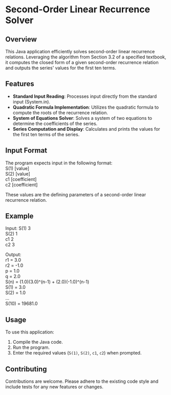 # Second-Order Linear Recurrence Solver

## Overview
This Java application efficiently solves second-order linear recurrence relations. Leveraging the algorithm from Section 3.2 of a specified textbook, it computes the closed form of a given second-order recurrence relation and outputs the series' values for the first ten terms.

## Features
- **Standard Input Reading**: Processes input directly from the standard input (System.in).
- **Quadratic Formula Implementation**: Utilizes the quadratic formula to compute the roots of the recurrence relation.
- **System of Equations Solver**: Solves a system of two equations to determine the coefficients of the series.
- **Series Computation and Display**: Calculates and prints the values for the first ten terms of the series.

## Input Format
The program expects input in the following format:  
S(1) [value]  
S(2) [value]  
c1 [coefficient]  
c2 [coefficient]  

These values are the defining parameters of a second-order linear recurrence relation.

## Example
Input:
S(1) 3  
S(2) 1  
c1 2  
c2 3  

Output:  
r1 = 3.0  
r2 = -1.0  
p = 1.0  
q = 2.0  
S(n) = (1.0)(3.0)^(n-1) + (2.0)(-1.0)^(n-1)  
S(1) = 3.0  
S(2) = 1.0  
...  
S(10) = 19681.0  

## Usage
To use this application:
1. Compile the Java code.
2. Run the program.
3. Enter the required values (`S(1)`, `S(2)`, `c1`, `c2`) when prompted.

## Contributing
Contributions are welcome. Please adhere to the existing code style and include tests for any new features or changes.
